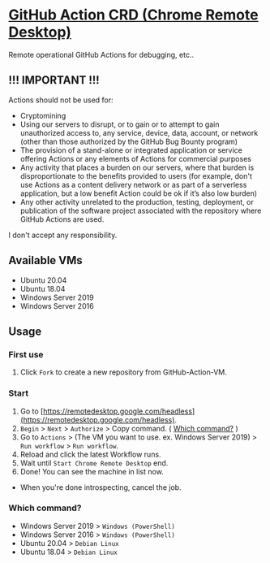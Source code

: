 # [GitHub Action CRD (Chrome Remote Desktop)](https://github.com/r3xzt/GitHub-Action-CRD)
Remote operational GitHub Actions for debugging, etc..

## **!!! IMPORTANT !!!**
Actions should not be used for:
* Cryptomining
* Using our servers to disrupt, or to gain or to attempt to gain unauthorized access to, any service, device, data, account, or network (other than those authorized by the GitHub Bug Bounty program)
* The provision of a stand-alone or integrated application or service offering Actions or any elements of Actions for commercial purposes
* Any activity that places a burden on our servers, where that burden is disproportionate to the benefits provided to users (for example, don't use Actions as a content delivery network or as part of a serverless application, but a low benefit Action could be ok if it’s also low burden)
* Any other activity unrelated to the production, testing, deployment, or publication of the software project associated with the repository where GitHub Actions are used.

I don't accept any responsibility.

## Available VMs
* Ubuntu 20.04
* Ubuntu 18.04
* Windows Server 2019
* Windows Server 2016

## Usage
### First use
1. Click `Fork` to create a new repository from GitHub-Action-VM.

### Start
1. Go to [https://remotedesktop.google.com/headless](https://remotedesktop.google.com/headless).
2. `Begin` > `Next` > `Authorize` > Copy command. ( [Which command?](#which-command) )
3. Go to `Actions` > (The VM you want to use. ex. Windows Server 2019) > `Run workflow` > `Run workflow`.
4. Reload and click the latest Workflow runs.
5. Wait until `Start Chrome Remote Desktop` end.
6. Done! You can see the machine in list now.
* When you're done introspecting, cancel the job.

### Which command?
* Windows Server 2019 > `Windows (PowerShell)`
* Windows Server 2016 > `Windows (PowerShell)`
* Ubuntu 20.04 > `Debian Linux`
* Ubuntu 18.04 > `Debian Linux`
